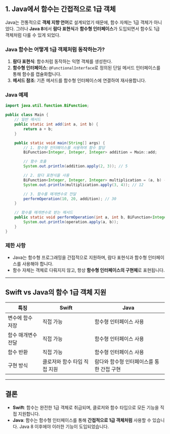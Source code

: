 
## **1. Java에서 함수는 간접적으로 1급 객체**

Java는 전통적으로 **객체 지향 언어**로 설계되었기 때문에, 함수 자체는 1급 객체가 아니었다. 그러나 **Java 8**에서 **람다 표현식**과 **함수형 인터페이스**가 도입되면서 함수도 1급 객체처럼 다룰 수 있게 되었다.

### **Java 함수는 어떻게 1급 객체처럼 동작하는가?**

1. **람다 표현식**: 함수처럼 동작하는 익명 객체를 생성한다.
2. **함수형 인터페이스**: `@FunctionalInterface`로 정의된 단일 메서드 인터페이스를 통해 함수를 캡슐화합니다.
3. **메서드 참조**: 기존 메서드를 함수형 인터페이스에 연결하여 재사용합니다.

### **Java 예제**

```java
import java.util.function.BiFunction;

public class Main {
    // 일반 메서드
    public static int add(int a, int b) {
        return a + b;
    }

    public static void main(String[] args) {
        // 1. 함수형 인터페이스를 사용하여 함수 할당
        BiFunction<Integer, Integer, Integer> addition = Main::add;

        // 함수 호출
        System.out.println(addition.apply(2, 3)); // 5

        // 2. 람다 표현식을 사용
        BiFunction<Integer, Integer, Integer> multiplication = (a, b) -> a * b;
        System.out.println(multiplication.apply(3, 4)); // 12

        // 3. 함수를 매개변수로 전달
        performOperation(10, 20, addition); // 30
    }

    // 함수를 매개변수로 받는 메서드
    public static void performOperation(int a, int b, BiFunction<Integer, Integer, Integer> operation) {
        System.out.println(operation.apply(a, b));
    }
}
```

### **제한 사항**

- Java는 함수형 프로그래밍을 간접적으로 지원하며, 람다 표현식과 함수형 인터페이스를 사용해야 합니다.
- 함수 자체는 객체로 다뤄지지 않고, 항상 **함수형 인터페이스의 구현체**로 표현됩니다.

---

## **Swift vs Java의 함수 1급 객체 지원**

|**특징**|**Swift**|**Java**|
|---|---|---|
|변수에 함수 저장|직접 가능|함수형 인터페이스 사용|
|함수 매개변수 전달|직접 가능|함수형 인터페이스 사용|
|함수 반환|직접 가능|함수형 인터페이스 사용|
|구현 방식|클로저와 함수 타입 직접 지원|람다와 함수형 인터페이스를 통한 간접 구현|

---

## **결론**

- **Swift**: 함수는 완전한 1급 객체로 취급되며, 클로저와 함수 타입으로 모든 기능을 직접 지원합니다.
- **Java**: 함수는 함수형 인터페이스를 통해 **간접적으로 1급 객체처럼** 사용할 수 있습니다. Java 8 이후에야 이러한 기능이 도입되었습니다.